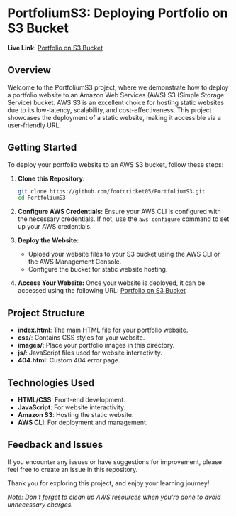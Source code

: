 # PortfoliumS3: Deploying Portfolio on S3 Bucket

**Live Link**: [Portfolio on S3 Bucket](http://mini.project.bucket.s3-website-us-east-1.amazonaws.com)

## Overview

Welcome to the PortfoliumS3 project, where we demonstrate how to deploy a portfolio website to an Amazon Web Services (AWS) S3 (Simple Storage Service) bucket. AWS S3 is an excellent choice for hosting static websites due to its low-latency, scalability, and cost-effectiveness. This project showcases the deployment of a static website, making it accessible via a user-friendly URL.

## Getting Started

To deploy your portfolio website to an AWS S3 bucket, follow these steps:

1. **Clone this Repository:**
   ```bash
   git clone https://github.com/footcricket05/PortfoliumS3.git
   cd PortfoliumS3
   ```

2. **Configure AWS Credentials:**
   Ensure your AWS CLI is configured with the necessary credentials. If not, use the `aws configure` command to set up your AWS credentials.

3. **Deploy the Website:**
   - Upload your website files to your S3 bucket using the AWS CLI or the AWS Management Console.
   - Configure the bucket for static website hosting.

4. **Access Your Website:**
   Once your website is deployed, it can be accessed using the following URL: [Portfolio on S3 Bucket](http://mini.project.bucket.s3-website-us-east-1.amazonaws.com)

## Project Structure

- **index.html**: The main HTML file for your portfolio website.
- **css/**: Contains CSS styles for your website.
- **images/**: Place your portfolio images in this directory.
- **js/**: JavaScript files used for website interactivity.
- **404.html**: Custom 404 error page.

## Technologies Used

- **HTML/CSS**: Front-end development.
- **JavaScript**: For website interactivity.
- **Amazon S3**: Hosting the static website.
- **AWS CLI**: For deployment and management.

## Feedback and Issues

If you encounter any issues or have suggestions for improvement, please feel free to create an issue in this repository.

Thank you for exploring this project, and enjoy your learning journey!

*Note: Don't forget to clean up AWS resources when you're done to avoid unnecessary charges.*
